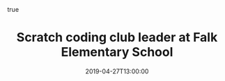 ---
title: "Scratch coding club leader at Falk Elementary School"
icon: "fa-chalkboard-teacher"
event: Scratch Coding Club
event_url: ""
location: Madison, WI, Unites States.
summary: "Weekly after-school club to spark interest in computer science in elementary school students"
abstract: ""


# Talk start and end times.
#   End time can optionally be hidden by prefixing the line with `#`.
date: "2019-04-27T13:00:00"
# date_end: "2018-12-10T15:00:00"
all_day: true

# Schedule page publish date (NOT talk date).
publishDate: "2017-01-01T00:00:00Z"

authors: ["Da-Inn Erika Lee", "Lynn Liu"]
tags: ["Machine Learning"]

# Is this a featured talk? (true/false)
featured: false

#image:
#  caption: 'Image credit: [**Unsplash**](https://unsplash.com/photos/bzdhc5b3Bxs)'
#  focal_point: Right

links: 
url_code: https://scratch.mit.edu/studios/25419393/
url_pdf: ""
url_slides: ""
url_video: ""

# Markdown Slides (optional).
#   Associate this talk with Markdown slides.
#   Simply enter your slide deck's filename without extension.
#   E.g. `slides = "example-slides"` references `content/slides/example-slides.md`.
#   Otherwise, set `slides = ""`.
#slides: example

# Projects (optional).
#   Associate this post with one or more of your projects.
#   Simply enter your project's folder or file name without extension.
#   E.g. `projects = ["internal-project"]` references `content/project/deep-learning/index.md`.
#   Otherwise, set `projects = []`.
#projects:
#- internal-project

# Enable math on this page?
math: true
---